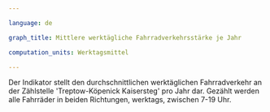 ```yaml
---

language: de   

graph_title: Mittlere werktägliche Fahrradverkehrsstärke je Jahr

computation_units: Werktagsmittel

---
```


Der Indikator stellt den durchschnittlichen werktäglichen Fahrradverkehr an der Zählstelle 'Treptow-Köpenick Kaisersteg' pro Jahr dar. Gezählt werden alle Fahrräder in beiden Richtungen, werktags, zwischen 7-19 Uhr.
